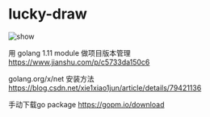 # lucky-draw

<img src="https://github.com/cainzhong/lucky-draw/blob/master/target/lucky-draw-demo.gif" alt="show" />

用 golang 1.11 module 做项目版本管理
https://www.jianshu.com/p/c5733da150c6

golang.org/x/net 安装方法
https://blog.csdn.net/xie1xiao1jun/article/details/79421136

手动下载go package
https://gopm.io/download
